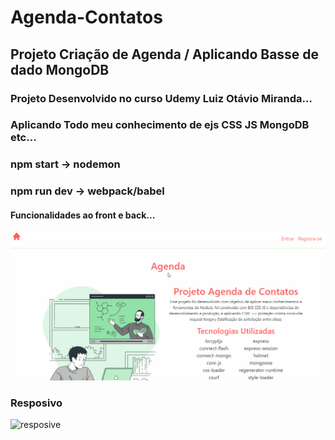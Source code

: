 # Agenda-Contatos

## Projeto Criação de Agenda / Aplicando Basse de dado MongoDB

### Projeto Desenvolvido no curso Udemy Luiz Otávio Miranda...

### Aplicando Todo meu conhecimento de ejs CSS JS MongoDB etc...

### npm start -> nodemon
### npm run dev -> webpack/babel

#### Funcionalidades ao front e back...

![Function](https://github.com/Vavatrewq/Agenda-Contatos/blob/master/public/assets/gif/AnimaçãoFunc1.gif)

### Resposivo
![resposive](https://github.com/Vavatrewq/Agenda-Contatos/blob/master/public/assets/gif/AnimaçãoFunc2.gif)
